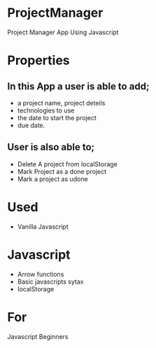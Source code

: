 # ProjectManager
Project Manager App Using Javascript
# Properties
 ## In this App a user is able to add;
- a project name, project deteils
- technologies to use
- the date to start the project  
- due date.
## User is also able to;
- Delete A project from localStorage
- Mark Project as a done project
- Mark a project as udone
# Used
- Vanilla Javascript
# Javascript
- Arrow functions
- Basic javascripts sytax 
- localStorage
# For 
Javascript Beginners


